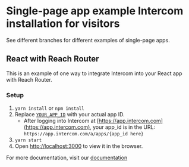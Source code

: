 # Single-page app example Intercom installation for visitors

See different branches for different examples of single-page apps.

## React with Reach Router

This is an example of one way to integrate Intercom into your React app with Reach Router.

### Setup

1. `yarn install` or `npm install`
1. Replace [`YOUR_APP_ID`](https://github.com/intercom/example-single-page-app-install/blob/visitor-reach-router/src/intercom.js) with your actual app ID.
   - After logging into Intercom at [https://app.intercom.com](https://app.intercom.com), your app_id is in the URL: `https://app.intercom.com/a/apps/{app_id here}`
1. `yarn start`
1. Open [http://localhost:3000](http://localhost:3000) to view it in the browser.

For more documentation, visit our [documentation](https://developers.intercom.com/installing-intercom/docs/basic-javascript#section-single-page-app)
